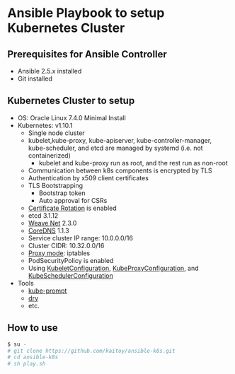 # Ansible Playbook to setup Kubernetes Cluster

## Prerequisites for Ansible Controller

* Ansible 2.5.x installed
* Git installed

## Kubernetes Cluster to setup

* OS: Oracle Linux 7.4.0 Minimal Install
* Kubernetes: v1.10.1
    * Single node cluster
    * kubelet,kube-proxy, kube-apiserver, kube-controller-manager, kube-scheduler, and etcd are managed by systemd (i.e. not containerized)
        * kubelet and kube-proxy run as root, and the rest run as non-root
    * Communication between k8s components is encrypted by TLS
    * Authentication by x509 client certificates
    * TLS Bootstrapping
        * Bootstrap token
        * Auto approval for CSRs
    * [Certificate Rotation](https://kubernetes.io/docs/tasks/tls/certificate-rotation/) is enabled
    * etcd 3.1.12
    * [Weave Net](https://www.weave.works/oss/net/) 2.3.0
    * [CoreDNS](https://github.com/coredns/coredns) 1.1.3
    * Service cluster IP range: 10.0.0.0/16
    * Cluster CIDR: 10.32.0.0/16
    * [Proxy mode](https://kubernetes.io/docs/concepts/services-networking/service/#virtual-ips-and-service-proxies): iptables
    * PodSecurityPolicy is enabled
    * Using [KubeletConfiguration](https://kubernetes.io/docs/tasks/administer-cluster/kubelet-config-file/ ), [KubeProxyConfiguration](https://github.com/kubernetes/kubernetes/blob/master/pkg/proxy/apis/kubeproxyconfig/v1alpha1/types.go), and [KubeSchedulerConfiguration](https://github.com/kubernetes/kubernetes/blob/master/pkg/apis/componentconfig/v1alpha1/types.go)
* Tools
    * [kube-prompt](https://github.com/c-bata/kube-prompt)
    * [dry](https://github.com/moncho/dry)
    * etc.

## How to use

```sh
$ su -
# git clone https://github.com/kaitoy/ansible-k8s.git
# cd ansible-k8s
# sh play.sh
```
